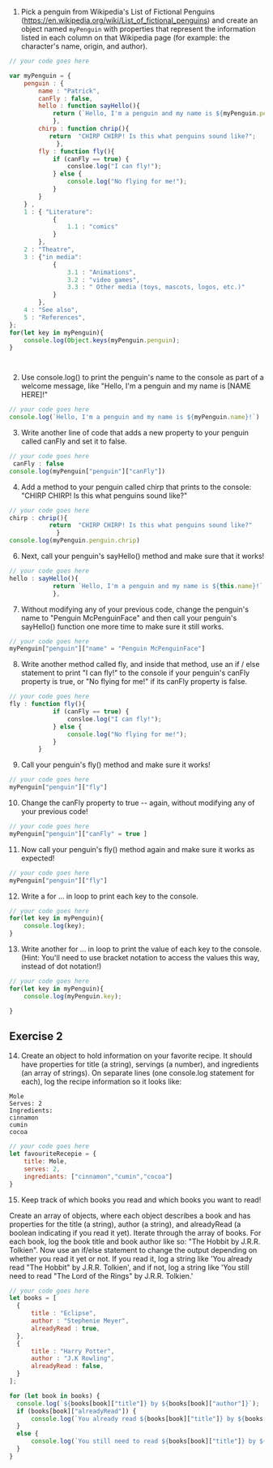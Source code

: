   1. Pick a penguin from Wikipedia's List of Fictional Penguins (https://en.wikipedia.org/wiki/List_of_fictional_penguins) and create an object named `myPenguin` with properties that represent the information listed in each column on that Wikipedia page (for example: the character's name, origin, and author).

```js
// your code goes here

var myPenguin = {
    penguin : {
        name : "Patrick",
        canFly : false,
        hello : function sayHello(){
            return (`Hello, I'm a penguin and my name is ${myPenguin.penguin.name}!`);
            },
        chirp : function chrip(){
           return  "CHIRP CHIRP! Is this what penguins sound like?";
             },
        fly : function fly(){
            if (canFly == true) {
                consloe.log("I can fly!");
            } else {
                console.log("No flying for me!");
            }
        }     
    } ,
    1 : { "Literature": 
            {
                1.1 : "comics"
            }
        },
    2 : "Theatre",
    3 : {"in media":
            { 
                3.1 : "Animations",
                3.2 : "video games",
                3.3 : " Other media (toys, mascots, logos, etc.)"
            }  
        },
    4 : "See also",
    5 : "References",
};
for(let key in myPenguin){
    console.log(Object.keys(myPenguin.penguin);
}




```

2. Use console.log() to print the penguin's name to the console as part of a welcome message, like "Hello, I'm a penguin and my name is [NAME HERE]!"

```js
// your code goes here
console.log(`Hello, I'm a penguin and my name is ${myPenguin.name}!`)
```

3. Write another line of code that adds a new property to your penguin called canFly and set it to false.

```js
// your code goes here
 canFly : false
console.log(myPenguin["penguin"]["canFly"])
```

4. Add a method to your penguin called chirp that prints to the console: "CHIRP CHIRP! Is this what penguins sound like?"

```js
// your code goes here
chirp : chrip(){
           return  "CHIRP CHIRP! Is this what penguins sound like?"
             } 
console.log(myPenguin.penguin.chrip)             
```

6. Next, call your penguin's sayHello() method and make sure that it works!

```js
// your code goes here
hello : sayHello(){
            return `Hello, I'm a penguin and my name is ${this.name}!`
            },
```

7. Without modifying any of your previous code, change the penguin's name to "Penguin McPenguinFace" and then call your penguin's sayHello() function one more time to make sure it still works.

```js
// your code goes here
myPenguin["penguin"]["name" = "Penguin McPenguinFace"]
```

8. Write another method called fly, and inside that method, use an if / else statement to print "I can fly!" to the console if your penguin's canFly property is true, or "No flying for me!" if its canFly property is false.

```js
// your code goes here
fly : function fly(){
            if (canFly == true) {
                consloe.log("I can fly!");
            } else {
                console.log("No flying for me!");
            }
        }     

```

9. Call your penguin's fly() method and make sure it works!

```js
// your code goes here
myPenguin["penguin"]["fly"]
```

10. Change the canFly property to true -- again, without modifying any of your previous code!

```js
// your code goes here
myPenguin["penguin"]["canFly" = true ]
```

11. Now call your penguin's fly() method again and make sure it works as expected!

```js
// your code goes here
myPenguin["penguin"]["fly"]
```

12. Write a for ... in loop to print each key to the console.

```js
// your code goes here
for(let key in myPenguin){
    console.log(key);
}
```

13. Write another for ... in loop to print the value of each key to the console. (Hint: You'll need to use bracket notation to access the values this way, instead of dot notation!)

```js
// your code goes here
for(let key in myPenguin){
    console.log(myPenguin.key);

}
```

## Exercise 2
 14. Create an object to hold information on your favorite recipe. It should have properties for title (a string), servings (a number), and ingredients (an array of strings).
 On separate lines (one console.log statement for each), log the recipe information so it looks like:
 ```
 Mole
 Serves: 2
 Ingredients:
 cinnamon
 cumin
 cocoa
```

```js
// your code goes here
let favouriteRecepie = {
    title: Mole,
    serves: 2,
    ingrediants: ["cinnamon","cumin","cocoa"]
}


```

 15. Keep track of which books you read and which books you want to read!

 Create an array of objects, where each object describes a book and has properties for the title (a string), author (a string), and alreadyRead (a boolean indicating if you read it yet).
 Iterate through the array of books. For each book, log the book title and book author like so: "The Hobbit by J.R.R. Tolkien".
 Now use an if/else statement to change the output depending on whether you read it yet or not. If you read it, log a string like 'You already read "The Hobbit" by J.R.R. Tolkien', and if not, log a string like 'You still need to read "The Lord of the Rings" by J.R.R. Tolkien.'

 ```js
// your code goes here
let books = [
   {
       title : "Eclipse",
       author : "Stephenie Meyer",
       alreadyRead : true,
   },
   {
       title : "Harry Potter",
       author : "J.K Rowling",
       alreadyRead : false,
   }
];

for (let book in books) {
   console.log(`${books[book]["title"]} by ${books[book]["author"]}`);
   if (books[book]["alreadyRead"]) {
       console.log(`You already read ${books[book]["title"]} by ${books[book]["author"]}`);
   }
   else {
       console.log(`You still need to read ${books[book]["title"]} by ${books[book]["author"]}`);   
   }
}
```
